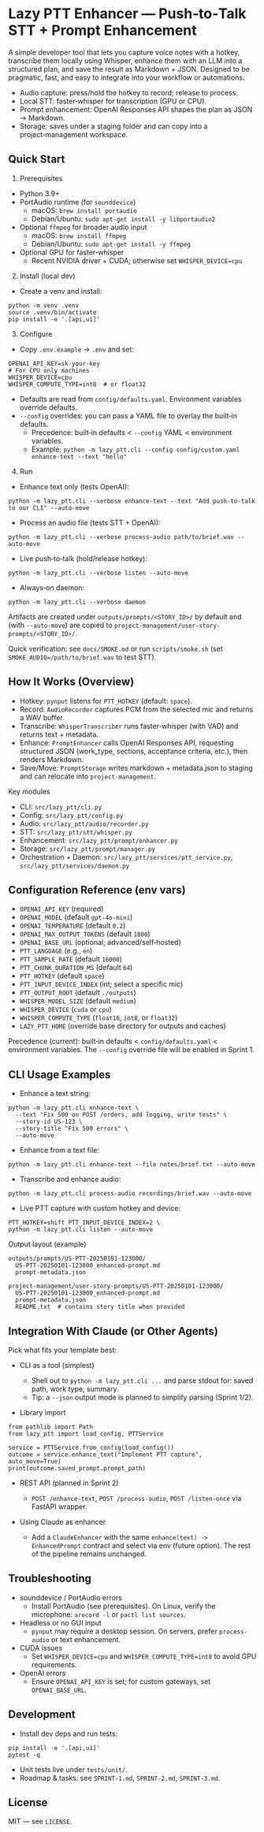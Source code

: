 # Lazy PTT Enhancer — Push‑to‑Talk STT + Prompt Enhancement

A simple developer tool that lets you capture voice notes with a hotkey, transcribe them locally using Whisper, enhance them with an LLM into a structured plan, and save the result as Markdown + JSON. Designed to be pragmatic, fast, and easy to integrate into your workflow or automations.

- Audio capture: press/hold the hotkey to record; release to process.
- Local STT: faster‑whisper for transcription (GPU or CPU).
- Prompt enhancement: OpenAI Responses API shapes the plan as JSON → Markdown.
- Storage: saves under a staging folder and can copy into a project‑management workspace.


## Quick Start

1) Prerequisites
- Python 3.9+
- PortAudio runtime (for `sounddevice`)
  - macOS: `brew install portaudio`
  - Debian/Ubuntu: `sudo apt-get install -y libportaudio2`
- Optional `ffmpeg` for broader audio input
  - macOS: `brew install ffmpeg`
  - Debian/Ubuntu: `sudo apt-get install -y ffmpeg`
- Optional GPU for faster‑whisper
  - Recent NVIDIA driver + CUDA; otherwise set `WHISPER_DEVICE=cpu`

2) Install (local dev)
- Create a venv and install:
```
python -m venv .venv
source .venv/bin/activate
pip install -e '.[api,ui]'
```

3) Configure
- Copy `.env.example` → `.env` and set:
```
OPENAI_API_KEY=sk-your-key
# For CPU only machines
WHISPER_DEVICE=cpu
WHISPER_COMPUTE_TYPE=int8  # or float32
```
- Defaults are read from `config/defaults.yaml`. Environment variables override defaults.
- `--config` overrides: you can pass a YAML file to overlay the built‑in defaults.
  - Precedence: built‑in defaults < `--config` YAML < environment variables.
  - Example: `python -m lazy_ptt.cli --config config/custom.yaml enhance-text --text "hello"`

4) Run
- Enhance text only (tests OpenAI):
```
python -m lazy_ptt.cli --verbose enhance-text --text "Add push-to-talk to our CLI" --auto-move
```
- Process an audio file (tests STT + OpenAI):
```
python -m lazy_ptt.cli --verbose process-audio path/to/brief.wav --auto-move
```
- Live push‑to‑talk (hold/release hotkey):
```
python -m lazy_ptt.cli --verbose listen --auto-move
```
- Always‑on daemon:
```
python -m lazy_ptt.cli --verbose daemon
```

Artifacts are created under `outputs/prompts/<STORY_ID>/` by default and (with `--auto-move`) are copied to `project-management/user-story-prompts/<STORY_ID>/`.

Quick verification: see `docs/SMOKE.md` or run `scripts/smoke.sh` (set `SMOKE_AUDIO=/path/to/brief.wav` to test STT).


## How It Works (Overview)
- Hotkey: `pynput` listens for `PTT_HOTKEY` (default: `space`).
- Record: `AudioRecorder` captures PCM from the selected mic and returns a WAV buffer.
- Transcribe: `WhisperTranscriber` runs faster‑whisper (with VAD) and returns text + metadata.
- Enhance: `PromptEnhancer` calls OpenAI Responses API, requesting structured JSON (work_type, sections, acceptance criteria, etc.), then renders Markdown.
- Save/Move: `PromptStorage` writes markdown + metadata.json to staging and can relocate into `project-management`.

Key modules
- CLI: `src/lazy_ptt/cli.py`
- Config: `src/lazy_ptt/config.py`
- Audio: `src/lazy_ptt/audio/recorder.py`
- STT: `src/lazy_ptt/stt/whisper.py`
- Enhancement: `src/lazy_ptt/prompt/enhancer.py`
- Storage: `src/lazy_ptt/prompt/manager.py`
- Orchestration + Daemon: `src/lazy_ptt/services/ptt_service.py`, `src/lazy_ptt/services/daemon.py`


## Configuration Reference (env vars)
- `OPENAI_API_KEY` (required)
- `OPENAI_MODEL` (default `gpt-4o-mini`)
- `OPENAI_TEMPERATURE` (default `0.2`)
- `OPENAI_MAX_OUTPUT_TOKENS` (default `1800`)
- `OPENAI_BASE_URL` (optional; advanced/self‑hosted)
- `PTT_LANGUAGE` (e.g., `en`)
- `PTT_SAMPLE_RATE` (default `16000`)
- `PTT_CHUNK_DURATION_MS` (default `64`)
- `PTT_HOTKEY` (default `space`)
- `PTT_INPUT_DEVICE_INDEX` (int; select a specific mic)
- `PTT_OUTPUT_ROOT` (default `./outputs`)
- `WHISPER_MODEL_SIZE` (default `medium`)
- `WHISPER_DEVICE` (`cuda` or `cpu`)
- `WHISPER_COMPUTE_TYPE` (`float16`, `int8`, or `float32`)
- `LAZY_PTT_HOME` (override base directory for outputs and caches)

Precedence (current): built‑in defaults < `config/defaults.yaml` < environment variables. The `--config` override file will be enabled in Sprint 1.


## CLI Usage Examples
- Enhance a text string:
```
python -m lazy_ptt.cli enhance-text \
  --text "Fix 500 on POST /orders, add logging, write tests" \
  --story-id US-123 \
  --story-title "Fix 500 errors" \
  --auto-move
```
- Enhance from a text file:
```
python -m lazy_ptt.cli enhance-text --file notes/brief.txt --auto-move
```
- Transcribe and enhance audio:
```
python -m lazy_ptt.cli process-audio recordings/brief.wav --auto-move
```
- Live PTT capture with custom hotkey and device:
```
PTT_HOTKEY=shift PTT_INPUT_DEVICE_INDEX=2 \
python -m lazy_ptt.cli listen --auto-move
```

Output layout (example)
```
outputs/prompts/US-PTT-20250101-123000/
  US-PTT-20250101-123000_enhanced-prompt.md
  prompt-metadata.json

project-management/user-story-prompts/US-PTT-20250101-123000/
  US-PTT-20250101-123000_enhanced-prompt.md
  prompt-metadata.json
  README.txt  # contains story title when provided
```


## Integration With Claude (or Other Agents)
Pick what fits your template best:

- CLI as a tool (simplest)
  - Shell out to `python -m lazy_ptt.cli ...` and parse stdout for: saved path, work type, summary.
  - Tip: a `--json` output mode is planned to simplify parsing (Sprint 1/2).

- Library import
```
from pathlib import Path
from lazy_ptt import load_config, PTTService

service = PTTService.from_config(load_config())
outcome = service.enhance_text("Implement PTT capture", auto_move=True)
print(outcome.saved_prompt.prompt_path)
```

- REST API (planned in Sprint 2)
  - `POST /enhance-text`, `POST /process-audio`, `POST /listen-once` via FastAPI wrapper.

- Using Claude as enhancer
  - Add a `ClaudeEnhancer` with the same `enhance(text) -> EnhancedPrompt` contract and select via env (future option). The rest of the pipeline remains unchanged.


## Troubleshooting
- sounddevice / PortAudio errors
  - Install PortAudio (see prerequisites). On Linux, verify the microphone: `arecord -l` or `pactl list sources`.
- Headless or no GUI input
  - `pynput` may require a desktop session. On servers, prefer `process-audio` or text enhancement.
- CUDA issues
  - Set `WHISPER_DEVICE=cpu` and `WHISPER_COMPUTE_TYPE=int8` to avoid GPU requirements.
- OpenAI errors
  - Ensure `OPENAI_API_KEY` is set; for custom gateways, set `OPENAI_BASE_URL`.


## Development
- Install dev deps and run tests:
```
pip install -e '.[api,ui]'
pytest -q
```
- Unit tests live under `tests/unit/`.
- Roadmap & tasks: see `SPRINT-1.md`, `SPRINT-2.md`, `SPRINT-3.md`.


## License
MIT — see `LICENSE`.
